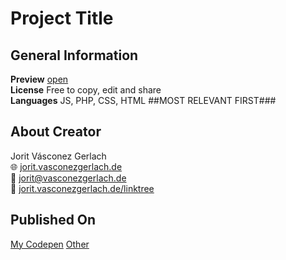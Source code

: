 # Project Title

## General Information
**Preview** [open](http://jorit.vasconezgerlach.de/host/github/{{PROJECT_FOLDER}}/)\
**License** Free to copy, edit and share\
**Languages** JS, PHP, CSS, HTML ##MOST RELEVANT FIRST###

## About Creator
Jorit Vásconez Gerlach\
🌐 [jorit.vasconezgerlach.de](https://jorit.vasconezgerlach.de)\
📧 [jorit@vasconezgerlach.de](mailto:jorit@vasconezgerlach.de)\
🔗 [jorit.vasconezgerlach.de/linktree](https://jorit.vasconezgerlach.de/linktree)

## Published On
[My Codepen](https://codepen.io/jorit-vasconezgerlach/pen/{{PROJECT_CODE}})
[Other]({{PROJECT_URL}})
